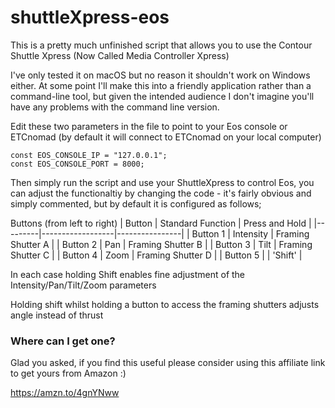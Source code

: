 # shuttleXpress-eos

This is a pretty much unfinished script that allows you to use the Contour Shuttle Xpress (Now Called Media Controller Xpress)

I've only tested it on macOS but no reason it shouldn't work on Windows either. At some point I'll make this into a friendly application rather than a command-line tool, but given the intended audience I don't imagine you'll have any problems with the command line version. 

Edit these two parameters in the file to point to your Eos console or ETCnomad (by default it will connect to ETCnomad on your local computer)
```
const EOS_CONSOLE_IP = "127.0.0.1";
const EOS_CONSOLE_PORT = 8000;
```
Then simply run the script and use your ShuttleXpress to control Eos, you can adjust the functionaltiy by changing the code - it's fairly obvious and simply commented, but by default it is configured as follows;

Buttons (from left to right)
| Button | Standard Function | Press and Hold |
|---------|------------------|----------------|
| Button 1 | Intensity | Framing Shutter A |
| Button 2 | Pan | Framing Shutter B |
| Button 3 | Tilt | Framing Shutter C |
| Button 4 | Zoom | Framing Shutter D |
| Button 5 | | 'Shift' |

In each case holding Shift enables fine adjustment of the Intensity/Pan/Tilt/Zoom parameters

Holding shift whilst holding a button to access the framing shutters adjusts angle instead of thrust

### Where can I get one? 
 
Glad you asked, if you find this useful please consider using this affiliate link to get yours from Amazon :) 

https://amzn.to/4gnYNww
